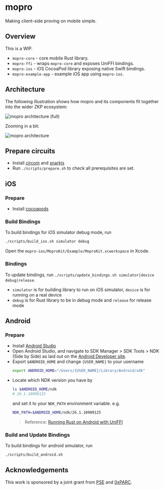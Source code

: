 # mopro

Making client-side proving on mobile simple.

## Overview

This is a WIP.

-   `mopro-core` - core mobile Rust library.
-   `mopro-ffi` - wraps `mopro-core` and exposes UniFFI bindings.
-   `mopro-ios` - iOS CocoaPod library exposing native Swift bindings.
-   `mopro-example-app` - example iOS app using `mopro-ios`.

## Architecture

The following illustration shows how mopro and its components fit together into the wider ZKP ecosystem:

![mopro architecture (full)](images/mopro_architecture2_full.png)

Zooming in a bit:

![mopro architecture](images/mopro_architecture2.png)

## Prepare circuits

-   Install [circom](https://docs.circom.io/) and [snarkjs](https://github.com/iden3/snarkjs)
-   Run `./scripts/prepare.sh` to check all prerequisites are set.

## iOS

### Prepare

-   Install [cocoapods](https://cocoapods.org/)

### Build Bindings

To build bindings for iOS simulator debug mode, run

```sh
./scripts/build_ios.sh simulator debug
```

Open the `mopro-ios/MoproKit/Example/MoproKit.xcworkspace` in Xcode.

### Bindings

To update bindings, run `./scripts/update_bindings.sh simulator|device debug|release`.

-   `simulator` is for building library to run on iOS simulator, `device` is for running on a real device
-   `debug` is for Rust library to be in debug mode and `release` for release mode

## Android

### Prepare

-   Install [Android Studio](https://developer.android.com/studio)
-   Open Android Studio, and navigate to SDK Manager > SDK Tools > NDK (Side by Side) as laid out on the [Android Developer site](https://developer.android.com/studio/projects/install-ndk#default-version).
-   Export `$ANDROID_HOME` and change `{USER_NAME}` to your username
    ```sh
    export ANDROID_HOME="/Users/{USER_NAME}/Library/Android/sdk"
    ```
-   Locate which NDK version you have by
    ```sh
    ls $ANDROID_HOME/ndk
    # 26.1.10909125
    ```
    and set it to your `NDK_PATH` environment variable. e.g.
    ```sh
    NDK_PATH=$ANDROID_HOME/ndk/26.1.10909125
    ```
    > Reference: [Running Rust on Android with UniFFI](https://sal.dev/android/intro-rust-android-uniffi/)

### Build and Update Bindings

To build bindings for android simulator, run

```sh
./scripts/build_android.sh
```

## Acknowledgements

This work is sponsored by a joint grant from [PSE](https://pse.dev/) and [0xPARC](https://0xparc.org/).
